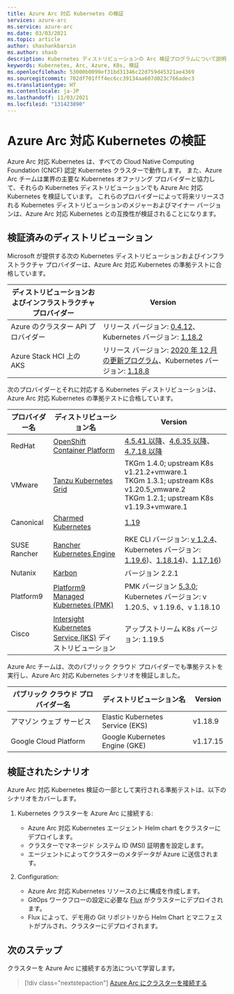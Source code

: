 ```yaml
---
title: Azure Arc 対応 Kubernetes の検証
services: azure-arc
ms.service: azure-arc
ms.date: 03/03/2021
ms.topic: article
author: shashankbarsin
ms.author: shasb
description: Kubernetes ディストリビューションの Arc 検証プログラムについて説明します
keywords: Kubernetes, Arc, Azure, K8s, 検証
ms.openlocfilehash: 53000b0099ef31bd31346c22d759d45321ae4369
ms.sourcegitcommit: 702df701fff4ec6cc39134aa607d023c766adec3
ms.translationtype: HT
ms.contentlocale: ja-JP
ms.lasthandoff: 11/03/2021
ms.locfileid: "131423890"
---
```

# <a name="azure-arc-enabled-kubernetes-validation"></a>Azure Arc 対応 Kubernetes の検証

Azure Arc 対応 Kubernetes は、すべての Cloud Native Computing Foundation (CNCF) 認定 Kubernetes クラスターで動作します。 また、Azure Arc チームは業界の主要な Kubernetes オファリング プロバイダーと協力して、それらの Kubernetes ディストリビューションでも Azure Arc 対応 Kubernetes を検証しています。 これらのプロバイダーによって将来リリースされる Kubernetes ディストリビューションのメジャーおよびマイナー バージョンは、Azure Arc 対応 Kubernetes との互換性が検証されることになります。

## <a name="validated-distributions"></a>検証済みのディストリビューション

Microsoft が提供する次の Kubernetes ディストリビューションおよびインフラストラクチャ プロバイダーは、Azure Arc 対応 Kubernetes の準拠テストに合格しています。

| ディストリビューションおよびインフラストラクチャ プロバイダー | Version |
| ---------------------------------------- | ------- |
| Azure のクラスター API プロバイダー            | リリース バージョン: [0.4.12](https://github.com/kubernetes-sigs/cluster-api-provider-azure/releases/tag/v0.4.12)、Kubernetes バージョン: [1.18.2](https://github.com/kubernetes/kubernetes/releases/tag/v1.18.2) |
| Azure Stack HCI 上の AKS                   | リリース バージョン: [2020 年 12 月の更新プログラム](https://github.com/Azure/aks-hci/releases/tag/AKS-HCI-2012)、Kubernetes バージョン: [1.18.8](https://github.com/kubernetes/kubernetes/releases/tag/v1.18.8) |

次のプロバイダーとそれに対応する Kubernetes ディストリビューションは、Azure Arc 対応 Kubernetes の準拠テストに合格しています。

| プロバイダー名 | ディストリビューション名 | Version |
| ------------ | ----------------- | ------- |
| RedHat       | [OpenShift Container Platform](https://www.openshift.com/products/container-platform) | [4.5.41 以降](https://docs.openshift.com/container-platform/4.5/release_notes/ocp-4-5-release-notes.html)、[4.6.35 以降](https://docs.openshift.com/container-platform/4.6/release_notes/ocp-4-6-release-notes.html)、[4.7.18 以降](https://docs.openshift.com/container-platform/4.7/release_notes/ocp-4-7-release-notes.html) |
| VMware       | [Tanzu Kubernetes Grid](https://tanzu.vmware.com/kubernetes-grid) | TKGm 1.4.0; upstream K8s v1.21.2+vmware.1 <br>TKGm 1.3.1; upstream K8s v1.20.5_vmware.2 <br>TKGm 1.2.1; upstream K8s v1.19.3+vmware.1 |
| Canonical    | [Charmed Kubernetes](https://ubuntu.com/kubernetes) | [1.19](https://ubuntu.com/kubernetes/docs/1.19/components) |
| SUSE Rancher      | [Rancher Kubernetes Engine](https://rancher.com/products/rke/) | RKE CLI バージョン: [v 1.2.4](https://github.com/rancher/rke/releases/tag/v1.2.4)、Kubernetes バージョン: [1.19.6](https://github.com/kubernetes/kubernetes/releases/tag/v1.19.6))、[1.18.14](https://github.com/kubernetes/kubernetes/releases/tag/v1.18.14))、[1.17.16](https://github.com/kubernetes/kubernetes/releases/tag/v1.17.16))  |
| Nutanix      | [Karbon](https://www.nutanix.com/products/karbon)    | バージョン 2.2.1 |
| Platform9      | [Platform9 Managed Kubernetes (PMK)](https://platform9.com/managed-kubernetes/)    | PMK バージョン [5.3.0](https://platform9.com/docs/kubernetes/release-notes#platform9-managed-kubernetes-version-53-release-notes); Kubernetes バージョン: v 1.20.5、v 1.19.6、v 1.18.10 |
| Cisco | [Intersight Kubernetes Service (IKS)](https://www.cisco.com/c/en/us/products/cloud-systems-management/cloud-operations/intersight-kubernetes-service.html) ディストリビューション | アップストリーム K8s バージョン: 1.19.5 |

Azure Arc チームは、次のパブリック クラウド プロバイダーでも準拠テストを実行し、Azure Arc 対応 Kubernetes シナリオを検証しました。

| パブリック クラウド プロバイダー名 | ディストリビューション名 | Version |
| -------------------------- | ----------------- | ------- |
| アマゾン ウェブ サービス        | Elastic Kubernetes Service (EKS) | v1.18.9  |
| Google Cloud Platform      | Google Kubernetes Engine (GKE) | v1.17.15 |

## <a name="scenarios-validated"></a>検証されたシナリオ

Azure Arc 対応 Kubernetes 検証の一部として実行される準拠テストは、以下のシナリオをカバーします。

1. Kubernetes クラスターを Azure Arc に接続する: 
    * Azure Arc 対応 Kubernetes エージェント Helm chart をクラスターにデプロイします。
    * クラスターでマネージド システム ID (MSI) 証明書を設定します。
    * エージェントによってクラスターのメタデータが Azure に送信されます。

2. Configuration: 
    * Azure Arc 対応 Kubernetes リソースの上に構成を作成します。
    * GitOps ワークフローの設定に必要な [Flux](https://docs.fluxcd.io/) がクラスターにデプロイされます。
    * Flux によって、デモ用の Git リポジトリから Helm Chart とマニフェストがプルされ、クラスターにデプロイされます。

## <a name="next-steps"></a>次のステップ

クラスターを Azure Arc に接続する方法について学習します。
> [!div class="nextstepaction"]
> [Azure Arc にクラスターを接続する](./quickstart-connect-cluster.md)
